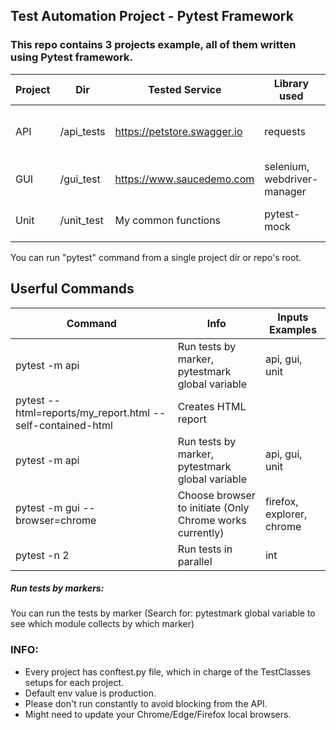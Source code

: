 ## Test Automation Project - Pytest Framework
### This repo contains 3 projects example, all of them written using Pytest framework.


| Project  | Dir | Tested Service | Library used | Design
| ------------- | ------------- | ------------- | ------------- |------------- |
| API  | /api_tests| https://petstore.swagger.io | requests |API endpoints to classes  |
| GUI  | /gui_test | https://www.saucedemo.com | selenium, webdriver-manager |Page Object Pattern |
| Unit |/unit_test | My common functions | pytest-mock | Test file in module level

You can run "pytest" command from a single project dir or repo's root.


## Userful Commands
| Command  | Info | Inputs Examples
| ------------- | ------------- | ------------- |
| pytest -m api  | Run tests by marker, pytestmark global variable | api, gui, unit  |
| pytest --html=reports/my_report.html --self-contained-html  | Creates HTML report |   |
| pytest -m api  | Run tests by marker, pytestmark global variable | api, gui, unit  |
| pytest -m gui --browser=chrome  | Choose browser to initiate (Only Chrome works currently) | firefox, explorer, chrome  |
| pytest -n 2  | Run tests in parallel | int  |



##### Run tests by markers:
You can run the tests by marker 
(Search for: pytestmark global variable to see which module collects by which marker)


### INFO:
* Every project has conftest.py file, which in charge of the TestClasses setups for each project.
* Default env value is production.
* Please don't run constantly to avoid blocking from the API.
* Might need to update your Chrome/Edge/Firefox local browsers.
